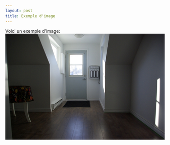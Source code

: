 ```yaml
---
layout: post
title: Exemple d'image
---
```


Voici un exemple d'image:
![exemple_image](/images/exemple.JPG)
